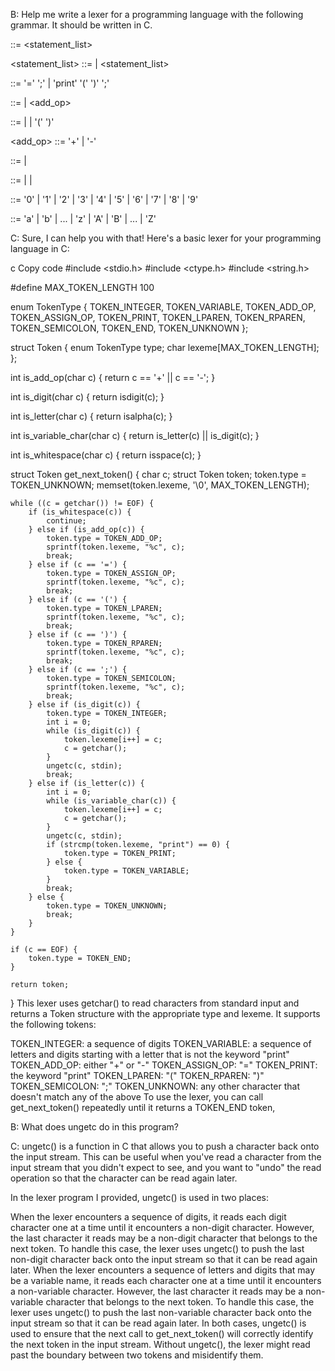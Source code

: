 B:
Help me write a lexer for a programming language with the following grammar. It should be written in C.

<program> ::= <statement_list>

<statement_list> ::= <statement> | <statement> <statement_list>

<statement> ::= <variable> '=' <expression> ';' | 'print' '(' <expression> ')' ';'

<expression> ::= <term> | <term> <add_op> <expression>

<term> ::= <integer> | <variable> | '(' <expression> ')'

<add_op> ::= '+' | '-'

<integer> ::= <digit> | <integer> <digit>

<variable> ::= <letter> | <variable> <letter> | <variable> <digit>

<digit> ::= '0' | '1' | '2' | '3' | '4' | '5' | '6' | '7' | '8' | '9'

<letter> ::= 'a' | 'b' | ... | 'z' | 'A' | 'B' | ... | 'Z'

C:
Sure, I can help you with that! Here's a basic lexer for your programming language in C:

c
Copy code
#include <stdio.h>
#include <ctype.h>
#include <string.h>

#define MAX_TOKEN_LENGTH 100

enum TokenType {
TOKEN_INTEGER,
TOKEN_VARIABLE,
TOKEN_ADD_OP,
TOKEN_ASSIGN_OP,
TOKEN_PRINT,
TOKEN_LPAREN,
TOKEN_RPAREN,
TOKEN_SEMICOLON,
TOKEN_END,
TOKEN_UNKNOWN
};

struct Token {
enum TokenType type;
char lexeme[MAX_TOKEN_LENGTH];
};

int is_add_op(char c) {
return c == '+' || c == '-';
}

int is_digit(char c) {
return isdigit(c);
}

int is_letter(char c) {
return isalpha(c);
}

int is_variable_char(char c) {
return is_letter(c) || is_digit(c);
}

int is_whitespace(char c) {
return isspace(c);
}

struct Token get_next_token() {
char c;
struct Token token;
token.type = TOKEN_UNKNOWN;
memset(token.lexeme, '\0', MAX_TOKEN_LENGTH);

    while ((c = getchar()) != EOF) {
        if (is_whitespace(c)) {
            continue;
        } else if (is_add_op(c)) {
            token.type = TOKEN_ADD_OP;
            sprintf(token.lexeme, "%c", c);
            break;
        } else if (c == '=') {
            token.type = TOKEN_ASSIGN_OP;
            sprintf(token.lexeme, "%c", c);
            break;
        } else if (c == '(') {
            token.type = TOKEN_LPAREN;
            sprintf(token.lexeme, "%c", c);
            break;
        } else if (c == ')') {
            token.type = TOKEN_RPAREN;
            sprintf(token.lexeme, "%c", c);
            break;
        } else if (c == ';') {
            token.type = TOKEN_SEMICOLON;
            sprintf(token.lexeme, "%c", c);
            break;
        } else if (is_digit(c)) {
            token.type = TOKEN_INTEGER;
            int i = 0;
            while (is_digit(c)) {
                token.lexeme[i++] = c;
                c = getchar();
            }
            ungetc(c, stdin);
            break;
        } else if (is_letter(c)) {
            int i = 0;
            while (is_variable_char(c)) {
                token.lexeme[i++] = c;
                c = getchar();
            }
            ungetc(c, stdin);
            if (strcmp(token.lexeme, "print") == 0) {
                token.type = TOKEN_PRINT;
            } else {
                token.type = TOKEN_VARIABLE;
            }
            break;
        } else {
            token.type = TOKEN_UNKNOWN;
            break;
        }
    }

    if (c == EOF) {
        token.type = TOKEN_END;
    }

    return token;

}
This lexer uses getchar() to read characters from standard input and returns a Token structure with the appropriate type and lexeme. It supports the following tokens:

TOKEN_INTEGER: a sequence of digits
TOKEN_VARIABLE: a sequence of letters and digits starting with a letter that is not the keyword "print"
TOKEN_ADD_OP: either "+" or "-"
TOKEN_ASSIGN_OP: "="
TOKEN_PRINT: the keyword "print"
TOKEN_LPAREN: "("
TOKEN_RPAREN: ")"
TOKEN_SEMICOLON: ";"
TOKEN_UNKNOWN: any other character that doesn't match any of the above
To use the lexer, you can call get_next_token() repeatedly until it returns a TOKEN_END token,

B:
What does ungetc do in this program?

C:
ungetc() is a function in C that allows you to push a character back onto the input stream. This can be useful when you've read a character from the input stream that you didn't expect to see, and you want to "undo" the read operation so that the character can be read again later.

In the lexer program I provided, ungetc() is used in two places:

When the lexer encounters a sequence of digits, it reads each digit character one at a time until it encounters a non-digit character. However, the last character it reads may be a non-digit character that belongs to the next token. To handle this case, the lexer uses ungetc() to push the last non-digit character back onto the input stream so that it can be read again later.
When the lexer encounters a sequence of letters and digits that may be a variable name, it reads each character one at a time until it encounters a non-variable character. However, the last character it reads may be a non-variable character that belongs to the next token. To handle this case, the lexer uses ungetc() to push the last non-variable character back onto the input stream so that it can be read again later.
In both cases, ungetc() is used to ensure that the next call to get_next_token() will correctly identify the next token in the input stream. Without ungetc(), the lexer might read past the boundary between two tokens and misidentify them.
